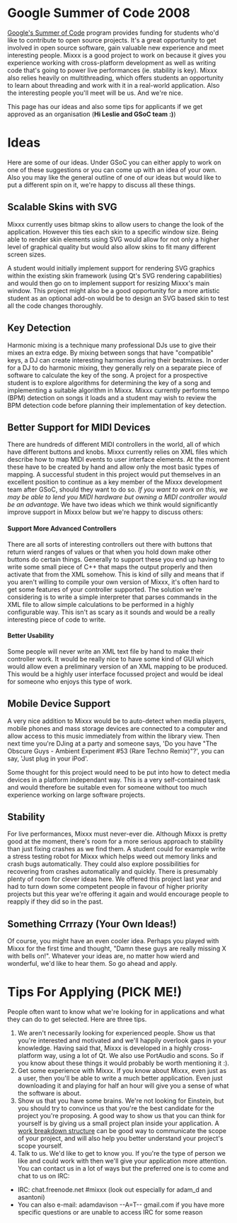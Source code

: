 # Google Summer of Code 2008

[Google's Summer of Code](http://code.google.com/soc/) program provides
funding for students who'd like to contribute to open source projects.
It's a great opportunity to get involved in open source software, gain
valuable new experience and meet interesting people. Mixxx is a good
project to work on because it gives you experience working with
cross-platform development as well as writing code that's going to power
live performances (ie. stability is key). Mixxx also relies heavily on
multithreading, which offers students an opportunity to learn about
threading and work with it in a real-world application. Also the
interesting people you'll meet will be us. And we're nice.

This page has our ideas and also some tips for applicants if we get
approved as an organisation (**Hi Leslie and GSoC team :)**)

# Ideas

Here are some of our ideas. Under GSoC you can either apply to work on
one of these suggestions or you can come up with an idea of your own.
Also you may like the general outline of one of our ideas but would like
to put a different spin on it, we're happy to discuss all these things.

## Scalable Skins with SVG

Mixxx currently uses bitmap skins to allow users to change the look of
the application. However this ties each skin to a specific window size.
Being able to render skin elements using SVG would allow for not only a
higher level of graphical quality but would also allow skins to fit many
different screen sizes.

A student would initially implement support for rendering SVG graphics
within the existing skin framework (using Qt's SVG rendering
capabilities) and would then go on to implement support for resizing
Mixxx's main window. This project might also be a good opportunity for a
more artistic student as an optional add-on would be to design an SVG
based skin to test all the code changes thoroughly.

## Key Detection

Harmonic mixing is a technique many professional DJs use to give their
mixes an extra edge. By mixing between songs that have "compatible"
keys, a DJ can create interesting harmonies during their beatmixes. In
order for a DJ to do harmonic mixing, they generally rely on a separate
piece of software to calculate the key of the song. A project for a
prospective student is to explore algorithms for determining the key of
a song and implementing a suitable algorithm in Mixxx. Mixxx currently
performs tempo (BPM) detection on songs it loads and a student may wish
to review the BPM detection code before planning their implementation of
key detection.

## Better Support for MIDI Devices

There are hundreds of different MIDI controllers in the world, all of
which have different buttons and knobs. Mixxx currently relies on XML
files which describe how to map MIDI events to user interface elements.
At the moment these have to be created by hand and allow only the most
basic types of mapping. A successful student in this project would put
themselves in an excellent position to continue as a key member of the
Mixxx development team after GSoC, should they want to do so. *If you
want to work on this, we may be able to lend you MIDI hardware but
owning a MIDI controller would be an advantage*. We have two ideas which
we think would significantly improve support in Mixxx below but we're
happy to discuss others:

#### Support More Advanced Controllers

There are all sorts of interesting controllers out there with buttons
that return wierd ranges of values or that when you hold down make other
buttons do certain things. Generally to support these you end up having
to write some small piece of C++ that maps the output properly and then
activate that from the XML somehow. This is kind of silly and means that
if you aren't willing to compile your own version of Mixxx, it's often
hard to get some features of your controller supported. The solution
we're considering is to write a simple interpreter that parses commands
in the XML file to allow simple calculations to be performed in a highly
configurable way. This isn't as scary as it sounds and would be a really
interesting piece of code to write.

#### Better Usability

Some people will never write an XML text file by hand to make their
controller work. It would be really nice to have some kind of GUI which
would allow even a preliminary version of an XML mapping to be produced.
This would be a highly user interface focussed project and would be
ideal for someone who enjoys this type of work.

## Mobile Device Support

A very nice addition to Mixxx would be to auto-detect when media
players, mobile phones and mass storage devices are connected to a
computer and allow access to this music immediately from within the
library view. Then next time you're DJing at a party and someone says,
'Do you have "The Obscure Guys - Ambient Experiment \#53 (Rare Techno
Remix)"?', you can say, 'Just plug in your iPod'.

Some thought for this project would need to be put into how to detect
media devices in a platform independant way. This is a very
self-contained task and would therefore be suitable even for someone
without too much experience working on large software projects.

## Stability

For live performances, Mixxx must never-ever die. Although Mixxx is
pretty good at the moment, there's room for a more serious approach to
stability than just fixing crashes as we find them. A student could for
example write a stress testing robot for Mixxx which helps weed out
memory links and crash bugs automatically. They could also explore
possibilities for recovering from crashes automatically and quickly.
There is presumably plenty of room for clever ideas here. We offered
this project last year and had to turn down some competent people in
favour of higher priority projects but this year we're offering it again
and would encourage people to reapply if they did so in the past.

## Something Crrrazy (Your Own Ideas\!)

Of course, you might have an even cooler idea. Perhaps you played with
Mixxx for the first time and thought, "Damn these guys are really
missing X with bells on\!". Whatever your ideas are, no matter how wierd
and wonderful, we'd like to hear them. So go ahead and apply.

# Tips For Applying (PICK ME\!)

People often want to know what we're looking for in applications and
what they can do to get selected. Here are three tips.

1.  We aren't necessarily looking for experienced people. Show us that
    you're interested and motivated and we'll happily overlook gaps in
    your knowledge. Having said that, Mixxx is developed in a highly
    cross-platform way, using a lot of Qt. We also use PortAudio and
    scons. So if you know about these things it would probably be worth
    mentioning it :).
2.  Get some experience with Mixxx. If you know about Mixxx, even just
    as a user, then you'll be able to write a much better application.
    Even just downloading it and playing for half an hour will give you
    a sense of what the software is about.
3.  Show us that you have some brains. We're not looking for Einstein,
    but you should try to convince us that you're the best candidate for
    the project you're proposing. A good way to show us that you can
    think for yourself is by giving us a small project plan inside your
    application. A [work breakdown
    structure](http://en.wikipedia.org/wiki/Work_breakdown_structure)
    can be good way to communicate the scope of your project, and will
    also help you better understand your project's scope yourself. 
4.  Talk to us. We'd like to get to know you. If you're the type of
    person we like and could work with then we'll give your application
    more attention. You can contact us in a lot of ways but the
    preferred one is to come and chat to us on IRC:

<!-- end list -->

  - IRC: chat.freenode.net \#mixxx (look out especially for adam\_d and
    asantoni)
  - You can also e-mail: adamdavison --A=T-- gmail.com if you have more
    specific questions or are unable to access IRC for some reason
